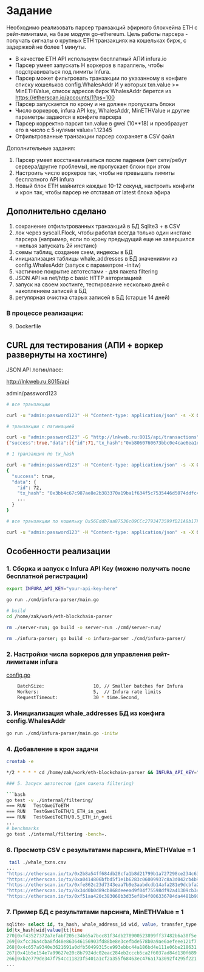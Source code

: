 # Задание

Необходимо реализовать парсер транзакций эфирного блокчейна ЕТН с рейт-лимитами, на базе модуля go-ethereum.
Цель работы парсера - получать сигналы о крупных ETH транзакциях на кошельках бирж, с задержкой не более 1 минуты.

* В качестве ETH API используем бесплатный АПИ infura.io 
* Парсер умеет запускать Н воркеров в параллель, чтобы подстравиваться под лимиты Infura.
* Парсер может фильтровать транзакции по указанному в конфиге списку кошельков config.WhalesAddr И у которых txn.value >= MinETHValue, список адресов бирж WhalesAddr берется из https://etherscan.io/accounts/1?ps=100
* Парсер запускается по крону и не должен пропускать блоки
* Число воркеров, infura API key, WhalesAddr, MinETHValue и другие параметры задаются в конфиге парсера
* Парсер корректно парсит txn.value в gwei (10**18) и преобразует его в число с 5 нулями value=1.12345
* Отфильтрованные транзакции парсер сохраняет в CSV файл

Дополнительные задания:
1) Парсер умеет восстанавливаться после падения (нет сети/ребут сервера/другие проблемы), не пропускает блоки при этом
2) Настроить число воркеров так, чтобы не превышать лимиты бесплатного API infura
3) Новый блок ЕТН майнится каждые 10-12 секунд, настроить конфиги и крон так, чтобы парсер не отставал от latest блока эфира

## Дополнительно сделано 
1) сохранение отфильтрованных транзакций в БД Sqlite3 + в CSV
2) лок через syscall.Flock, чтобы работал всегда только один инстанс парсера (например, если по крону предыдущий еще не завершился - нельзя запускать 2й инстанс)
3) схемы таблиц, создание схем, индексы в БД
4) инициализация таблицы whale_addresses в БД значениями из config.WhalesAddr (запуск с параметром -initw)
5) частичное покрытие автотестами - для пакета filtering
6) JSON API на net/http с basic HTTP авторизацией
7) запуск на своем хостинге, тестирование несколько дней с накоплением записей в БД
8) регулярная очистка старых записей в БД (старше 14 дней)

### В процессе реализации:
9) Dockerfile

## CURL для тестирования (АПИ + воркер развернуты на хостинге)

JSON API логин/пасс:

http://lnkweb.ru:8015/api

admin/password123

```bash
# все транзакции

curl -u "admin:password123" -H "Content-type: application/json" -s -X GET http://lnkweb.ru:8015/api/transactions | jq

# транзакции с пагинацией

curl -u "admin:password123" -G "http://lnkweb.ru:8015/api/transactions" -d limit=3 -d page=3
{"success":true,"data":[{"id":71,"tx_hash":"0xb8060760673bbc0e4cae6ea1e98a60e10623cb4e65e7990b111289edaa4b6142","block_number":23328197,"block_hash":"0xbced5bfb77c689773c1213c2df635eeab2805f4620f8af25fe53aeeb8702fc9d","transaction_index":150,"from_address":"0x56Eddb7aa87536c09CCc2793473599fD21A8b17F",...}],"count":3,"meta":{"page":3,"limit":3,"total":66,"has_next":true,"has_prev":true}}

# 1 транзакция по tx_hash

curl -u "admin:password123" -H "Content-type: application/json" -s -X GET http://lnkweb.ru:8015/api/transactions/0x3bb4c67c987ae8e2b383370a19ba1f634f5c7535446d5074ddfc42018700b5c0 | jq
{
  "success": true,
  "data": {
    "id": 72,
    "tx_hash": "0x3bb4c67c987ae8e2b383370a19ba1f634f5c7535446d5074ddfc42018700b5c0",
    ...
  }
}

# все транзакции по кошельку 0x56Eddb7aa87536c09CCc2793473599fD21A8b17F

curl -u "admin:password123" -H "Content-type: application/json" -s -X GET http://lnkweb.ru:8015/api/addresses/0x56Eddb7aa87536c09CCc2793473599fD21A8b17F/transactions
```

## Особенности реализации

### 1. Сборка и запуск с Infura API Key (можно получить после бесплатной регистрации)

```bash
export INFURA_API_KEY="your-api-key-here"

go run ./cmd/infura-parser/main.go

# build
cd /home/zak/work/eth-blockchain-parser

rm ./server-run; go build -o server-run ./cmd/server-run/

rm ./infura-parser; go build -o infura-parser ./cmd/infura-parser/
```

### 2. Настройки числа воркеров для управления рейт-лимитами infura

[config.go](pkg/types/config.go)

```bash
    BatchSize:                  10, // Smaller batches for Infura
	Workers:                    5,  // Infura rate limits
	RequestTimeout:             30 * time.Second,
```

### 3. Инициализация whale_addresses БД из конфига config.WhalesAddr

```bash
go run ./cmd/infura-parser/main.go -initw
```

### 4. Добавление в крон задачи

```bash
crontab -e 

*/2 * * * * cd /home/zak/work/eth-blockchain-parser && INFURA_API_KEY="abc_infura_key" ./infura-parser 2>&1 >> /var/log/eth_parser/eth_parser.log```

### 5. Запуск автотестов (для пакета filtering) 

```bash
go test -v ./internal/filtering/
=== RUN   TestGweiToETH
=== RUN   TestGweiToETH/1_ETH_in_gwei
=== RUN   TestGweiToETH/0.5_ETH_in_gwei
...
# benchmarks
go test ./internal/filtering -bench=.
```

### 6. Просмотр CSV с результатами парсинга, MinETHValue = 1

```bash
 tail ./whale_txns.csv 
...
"https://etherscan.io/tx/0x2b8a54ff684db28cfa1b8d21799b1a727298ce234c63ef49ebb4cee51ca938db","120 ETH","TO","0xC02aaA39b223FE8D0A0e5C4F27eAD9083C756Cc2","Wrapped Ether","2025-09-07 22:35:04","23314194"
"https://etherscan.io/tx/0xa0414806bfbd5f1e1b6283c06009937c8a3d042cb4b918243e5e80f3b11f2fb5","430.9999 ETH","FROM","0x267be1C1D684F78cb4F6a176C4911b741E4Ffdc0","Kraken 4","2025-09-07 22:35:04","23314204"
"https://etherscan.io/tx/0xfe862c23d7343eaa7b9e3aabdcdb14afa281e9dcbfa23681ac8d65fa7f02b17a","7.13425 ETH","TO","0xC02aaA39b223FE8D0A0e5C4F27eAD9083C756Cc2","Wrapped Ether","2025-09-07 22:35:04","23314213"
"https://etherscan.io/tx/0x34d0b0d89cb868deeead9f04f75598df92a41309cb34d5e777044f01c72bc797","20.13652 ETH","FROM","0x267be1C1D684F78cb4F6a176C4911b741E4Ffdc0","Kraken 4","2025-09-07 22:35:04","23314218"
"https://etherscan.io/tx/0xf51aa420c383060b3d35ef8b4f006336784da4481b906588c36f0ef090d1f926","3.6009 ETH","FROM","0x267be1C1D684F78cb4F6a176C4911b741E4Ffdc0","Kraken 4","2025-09-07 22:35:04","23314217"
```

### 7. Пример БД с результатами парсинга, MinETHValue = 1
```sql
sqlite> select id, tx_hash, whale_address_id wid, value, transfer_type tt, strftime('%d.%m %H:%M:%S', created_at) time from transactions order by id desc limit 20;
id|tx_hash|wid|value|tt|time
270|0xf43527372a7efabf205c34b65a7bcc81f34db278900523899ff37482b6a30f5e|11|2.0127|FROM|08.09 21:55:38
269|0xfcc36a4cba8fd48e863646156903fd88be8e3cefbde578b0a9ae6aefeee121f7|11|1.32015|FROM|08.09 21:55:38
268|0x4c657a9340e3621691a0dfb50499315ce993ebbc44a186bd4e111e06be218631|11|1.17812|FROM|08.09 21:55:38
267|0x41b5e154e7a99627e20c8b7924dc02eac284eb2cccb5ca2f6037ad84d130f689|24|12.607|FROM|08.09 21:55:38
266|0xb2e779de347f754cc11823f5401a1cf2a355f68463ec476a17a3092f4295f221|11|1.53962|FROM|08.09 21:48:24
...
```
